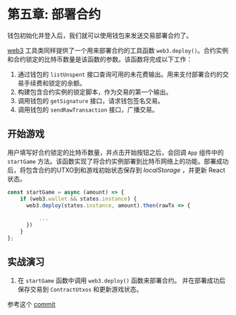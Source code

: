 # 第五章: 部署合约

钱包初始化并登入后，我们就可以使用钱包来发送交易部署合约了。

[web3](https://github.com/sCrypt-Inc/tic-tac-toe/blob/7ae1eb8cb46bd8315d9c7d858b6a190ba3c4c306/src/web3/web3.ts#L48) 工具类同样提供了一个用来部署合约的工具函数 `web3.deploy()`。合约实例和合约锁定的比特币数量是该函数的参数。该函数将完成以下工作：

1. 通过钱包的 `listUnspent` 接口查询可用的未花费输出。用来支付部署合约的交易手续费和锁定的余额。
2. 构建包含合约实例的锁定脚本，作为交易的第一个输出。
3. 调用钱包的 `getSignature` 接口，请求钱包签名交易。
4. 调用钱包的 `sendRawTransaction` 接口，广播交易。

## 开始游戏

用户填写好合约锁定的比特币数量，并点击开始按钮之后，会回调 `App` 组件中的 `startGame` 方法。该函数实现了将合约实例部署到比特币网络上的功能。部署成功后，将包含合约的UTXO到和游戏初始状态保存到 *localStorage* ，并更新 React 状态。

```js
const startGame = async (amount) => {
    if (web3.wallet && states.instance) {
      web3.deploy(states.instance, amount).then(rawTx => {
            
          ...  
      })
    }
};
```

## 实战演习

1. 在 `startGame` 函数中调用 `web3.deploy()` 函数来部署合约。 并在部署成功后保存交易到 `ContractUtxos` 和更新游戏状态。

参考这个 [commit](https://github.com/sCrypt-Inc/tic-tac-toe/commit/6b176c69d7315a7d025c82937cb580bb9987cf87)


